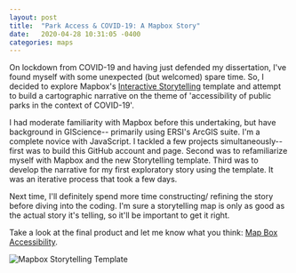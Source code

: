 ```yaml
---
layout: post
title:  "Park Access & COVID-19: A Mapbox Story"
date:   2020-04-28 10:31:05 -0400
categories: maps
---
```

On lockdown from COVID-19 and having just defended my dissertation, I've found myself with some unexpected (but welcomed) spare time. So, I decided to explore Mapbox's [Interactive Storytelling][mapbox-storytelling] template and attempt to build a cartographic narrative on the theme of 'accessibility of public parks in the context of COVID-19'.

I had moderate familiarity with Mapbox before this undertaking, but have background in GIScience-- primarily using ERSI's ArcGIS suite. I'm a complete novice with JavaScript. I tackled a few projects simultaneously-- first was to build this GitHub account and page. Second was to refamiliarize myself with Mapbox and the new Storytelling template. Third was to develop the narrative for my first exploratory story using the template. It was an iterative process that took a few days.  

Next time, I'll definitely spend more time constructing/ refining the story before diving into the coding. I'm sure a storytelling map is only as good as the actual story it's telling, so it'll be important to get it right.

Take a look at the final product and let me know what you think: [Map Box Accessibility][mapbox-access].

![Mapbox Storytelling Template](_posts/assets/park_storytelling.gif)

[mapbox-access]: https://orryanb.github.io/park-access-mapstory/index.html
[mapbox-storytelling]: https://www.mapbox.com/solutions/interactive-storytelling
